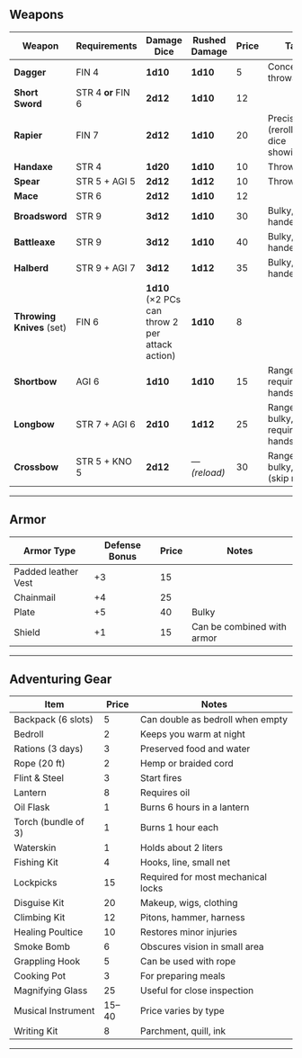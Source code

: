 ## Weapons


| Weapon                    | Requirements       | Damage Dice   | Rushed Damage | Price | Tags                                                |
| ------------------------- | ------------------ | ------------- | ------------- | ----- | ---------------------------------------------------- |
| **Dagger**                | FIN 4              | **1d10**      | **1d10**      | 5     | Concealable, throwable                               |
| **Short Sword**           | STR 4 **or** FIN 6 | **2d12**      | **1d10**      | 12    |                                            |
| **Rapier**                | FIN 7              | **2d12**      | **1d10**      | 20    | Precise (reroll any dice showing 1)                   |
| **Handaxe**               | STR 4              | **1d20**      | **1d10**      | 10    | Throwable                                            |
| **Spear**                 | STR 5 + AGI 5      | **2d12**      | **1d12**      | 10    | Throwable                                     |
| **Mace**                  | STR 6              | **2d12**      | **1d10**      | 12    |   |
| **Broadsword**            | STR 9              | **3d12**      | **1d10**      | 30    | Bulky, two-handed                                    |
| **Battleaxe**             | STR 9              | **3d12**      | **1d10**      | 40    | Bulky, two-handed                            |
| **Halberd**               | STR 9 + AGI 7      | **3d12**      | **1d12**      | 35    | Bulky, two-handed                             |
| **Throwing Knives** (set) | FIN 6              | **1d10** (×2 PCs can throw 2 per attack action) | **1d10**      | 8     |                   |
| **Shortbow**              | AGI 6              | **1d10**      | **1d10**      | 15    | Ranged, requires free hands                          |
| **Longbow**               | STR 7 + AGI 6      | **2d10**      | **1d12**      | 25    | Ranged, bulky, requires free hands                   |
| **Crossbow**              | STR 5 + KNO 5      | **2d12**      | — *(reload)*  | 30    | Ranged, bulky, reload (skip rush)                    |

---

## Armor

| Armor Type          | Defense Bonus | Price     | Notes |
|---------------------|---------------|-----------|-------|
| Padded leather Vest | +3            | 15        |       |
| Chainmail           | +4            | 25        |       |
| Plate               | +5            | 40        | Bulky |
| Shield              | +1            | 15        | Can be combined with armor |

---

## Adventuring Gear

| Item                     | Price          | Notes |
|--------------------------|----------------|-------|
| Backpack (6 slots)       | 5              | Can double as bedroll when empty |
| Bedroll                  | 2              | Keeps you warm at night |
| Rations (3 days)         | 3              | Preserved food and water |
| Rope (20 ft)             | 2              | Hemp or braided cord |
| Flint & Steel            | 3              | Start fires |
| Lantern                  | 8              | Requires oil |
| Oil Flask                | 1              | Burns 6 hours in a lantern |
| Torch (bundle of 3)      | 1              | Burns 1 hour each |
| Waterskin                | 1              | Holds about 2 liters |
| Fishing Kit              | 4              | Hooks, line, small net |
| Lockpicks                | 15             | Required for most mechanical locks |
| Disguise Kit             | 20             | Makeup, wigs, clothing |
| Climbing Kit             | 12             | Pitons, hammer, harness |
| Healing Poultice         | 10             | Restores minor injuries |
| Smoke Bomb                | 6              | Obscures vision in small area |
| Grappling Hook           | 5              | Can be used with rope |
| Cooking Pot              | 3              | For preparing meals |
| Magnifying Glass         | 25             | Useful for close inspection |
| Musical Instrument       | 15–40          | Price varies by type |
| Writing Kit              | 8              | Parchment, quill, ink |

---
